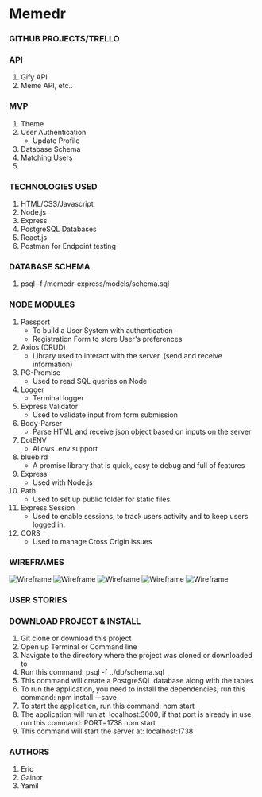 # Memedr

### GITHUB PROJECTS/TRELLO

### API
1. Gify API
2. Meme API, etc..

### MVP
1. Theme
2. User Authentication
    * Update Profile
3. Database Schema
4. Matching Users
5. 

### TECHNOLOGIES USED
1. HTML/CSS/Javascript
2. Node.js
3. Express
4. PostgreSQL Databases
5. React.js
6. Postman for Endpoint testing

### DATABASE SCHEMA
1. psql -f /memedr-express/models/schema.sql

### NODE MODULES
1. Passport
    * To build a User System with authentication
    * Registration Form to store User's preferences
2. Axios (CRUD)
    * Library used to interact with the server. (send and receive information)
3. PG-Promise
    * Used to read SQL queries on Node
4. Logger
    * Terminal logger
5. Express Validator
    * Used to validate input from form submission
6. Body-Parser
    * Parse HTML and receive json object based on inputs on the server
7. DotENV
    * Allows .env support
8. bluebird
    * A promise library that is quick, easy to debug and full of features
9. Express
    * Used with Node.js
10. Path
    * Used to set up public folder for static files.
11. Express Session
    * Used to enable sessions, to track users activity and to keep users logged in.
12. CORS
    * Used to manage Cross Origin issues

### WIREFRAMES
![Wireframe](./readme-assets/1.jpg)
![Wireframe](./readme-assets/2.jpg)
![Wireframe](./readme-assets/3.jpg)
![Wireframe](./readme-assets/4.jpg)
![Wireframe](./readme-assets/5.jpg)

### USER STORIES

### DOWNLOAD PROJECT & INSTALL
1. Git clone or download this project
2. Open up Terminal or Command line
3. Navigate to the directory where the project was cloned or downloaded to
4. Run this command: psql -f ../db/schema.sql
5. This command will create a PostgreSQL database along with the tables
6. To run the application, you need to install the dependencies, run this command: npm install --save
7. To start the application, run this command: npm start
8. The application will run at: localhost:3000, if that port is already in use, run this command: PORT=1738 npm start
9. This command will start the server at: localhost:1738

### AUTHORS
1. Eric
2. Gainor
3. Yamil
